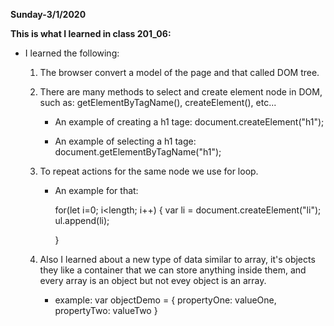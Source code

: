 **Sunday-3/1/2020**

**This is what I learned in class 201_06:**

* I learned the following:

    1. The browser convert a model of the page and that called DOM tree.
    2. There are many methods to select and create element node in DOM, such as: getElementByTagName(), createElement(), etc...
        - An example of creating a h1 tage:
        document.createElement("h1");

        - An example of selecting a h1 tage:
        document.getElementByTagName("h1");
    3. To repeat actions for the same   node we use for loop.
        - An example for that:
        
            for(let i=0; i<length; i++) {
                var li = document.createElement("li");
                ul.append(li);
            
            }

    4. Also I learned about a new type of data similar to array, it's objects they like a container that we can store anything inside them, and every array is an object but not evey object is an array.

        - example:
        var objectDemo = {
            propertyOne: valueOne,
            propertyTwo: valueTwo
        }